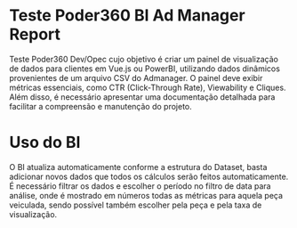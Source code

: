 # Teste Poder360 BI Ad Manager Report
Teste Poder360 Dev/Opec cujo objetivo é criar um painel de visualização de dados para clientes em Vue.js ou PowerBI, utilizando dados dinâmicos provenientes de um arquivo CSV do Admanager. O painel deve exibir métricas essenciais, como CTR (Click-Through Rate), Viewability e Cliques. Além disso, é necessário apresentar uma documentação detalhada para facilitar a compreensão e manutenção do projeto.

# Uso do BI
O BI atualiza automaticamente conforme a estrutura do Dataset, basta adicionar novos dados que todos os cálculos serão feitos automaticamente. É necessário filtrar os dados e escolher o período no filtro de data para análise, onde é mostrado em números todas as métricas para aquela peça veiculada, sendo possível também escolher pela peça e pela taxa de visualização.

